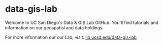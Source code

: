 # data-gis-lab
Welcome to UC San Diego's Data & GIS Lab GitHub. You'll find tutorials and information on our geospatial and data holdings.

For more information our our Lab, visit: <a href="https://lib.ucsd.edu/data-gis-lab">lib.ucsd.edu/data-gis-lab<a> 
